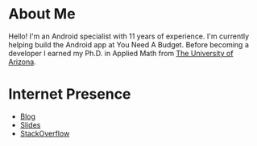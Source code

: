 # About Me

Hello! I'm an Android specialist with 11 years of experience. I'm currently helping build the Android app at You Need A Budget. Before becoming a developer I earned my Ph.D. in Applied Math from <a href="http://www.arizona.edu/" target="_blank" rel="noopener noreferrer">The University of Arizona</a>.

# Internet Presence

* [Blog](//www.stkent.com)
* [Slides](//speakerdeck.com/stkent)
* [StackOverflow](//stackoverflow.com/users/2911458)
